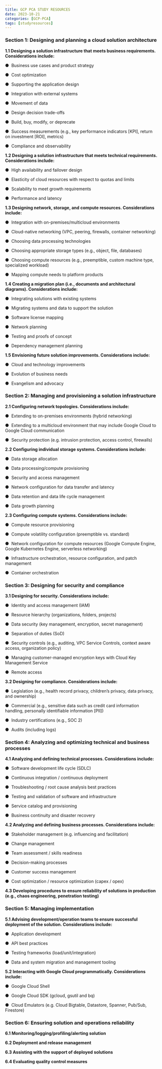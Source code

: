 ```yaml
---
title: GCP PCA STUDY RESOURCES
date: 2023-10-21
categories: [GCP-PCA]
tags: [studyresources]     
---
```


### **Section 1: Designing and planning a cloud solution architecture**

**1.1 Designing a solution infrastructure that meets business requirements. Considerations include:**

●  Business use cases and product strategy

●  Cost optimization

●  Supporting the application design

●  Integration with external systems

●  Movement of data

●  Design decision trade-offs

●  Build, buy, modify, or deprecate

●  Success measurements (e.g., key performance indicators [KPI], return on investment [ROI], metrics)

●  Compliance and observability

**1.2 Designing a solution infrastructure that meets technical requirements. Considerations include:**

●  High availability and failover design

●  Elasticity of cloud resources with respect to quotas and limits

●  Scalability to meet growth requirements

●  Performance and latency

**1.3 Designing network, storage, and compute resources. Considerations include:**

●  Integration with on-premises/multicloud environments

●  Cloud-native networking (VPC, peering, firewalls, container networking)

●  Choosing data processing technologies

●  Choosing appropriate storage types (e.g., object, file, databases)

●  Choosing compute resources (e.g., preemptible, custom machine type, specialized workload)

●  Mapping compute needs to platform products

**1.4 Creating a migration plan (i.e., documents and architectural diagrams). Considerations include:**

●  Integrating solutions with existing systems

●  Migrating systems and data to support the solution

●  Software license mapping

●  Network planning

●  Testing and proofs of concept

●  Dependency management planning

**1.5 Envisioning future solution improvements. Considerations include:**

●  Cloud and technology improvements

●  Evolution of business needs

●  Evangelism and advocacy

### **Section 2: Managing and provisioning a solution infrastructure**

**2.1 Configuring network topologies. Considerations include:**

●  Extending to on-premises environments (hybrid networking)

●  Extending to a multicloud environment that may include Google Cloud to Google Cloud communication

●  Security protection (e.g. intrusion protection, access control, firewalls)

**2.2 Configuring individual storage systems. Considerations include:**

●  Data storage allocation

●  Data processing/compute provisioning

●  Security and access management

●  Network configuration for data transfer and latency

●  Data retention and data life cycle management

●  Data growth planning

**2.3 Configuring compute systems. Considerations include:**

●  Compute resource provisioning

●  Compute volatility configuration (preemptible vs. standard)

●  Network configuration for compute resources (Google Compute Engine, Google Kubernetes Engine, serverless networking)

●  Infrastructure orchestration, resource configuration, and patch management

●  Container orchestration

### **Section 3: Designing for security and compliance**

**3.1 Designing for security. Considerations include:**

●  Identity and access management (IAM)

●  Resource hierarchy (organizations, folders, projects)

●  Data security (key management, encryption, secret management)

●  Separation of duties (SoD)

●  Security controls (e.g., auditing, VPC Service Controls, context aware access, organization policy)

●  Managing customer-managed encryption keys with Cloud Key Management Service

●  Remote access

**3.2 Designing for compliance. Considerations include:**

●  Legislation (e.g., health record privacy, children’s privacy, data privacy, and ownership)

●  Commercial (e.g., sensitive data such as credit card information handling, personally identifiable information [PII])

●  Industry certifications (e.g., SOC 2)

●  Audits (including logs)

### **Section 4: Analyzing and optimizing technical and business processes**

**4.1 Analyzing and defining technical processes. Considerations include:**

●  Software development life cycle (SDLC)

●  Continuous integration / continuous deployment

●  Troubleshooting / root cause analysis best practices

●  Testing and validation of software and infrastructure

●  Service catalog and provisioning

●  Business continuity and disaster recovery

**4.2 Analyzing and defining business processes. Considerations include:**

●  Stakeholder management (e.g. influencing and facilitation)

●  Change management

●  Team assessment / skills readiness

●  Decision-making processes

●  Customer success management

●  Cost optimization / resource optimization (capex / opex)

**4.3 Developing procedures to ensure reliability of solutions in production (e.g., chaos engineering, penetration testing)**

### **Section 5: Managing implementation**

**5.1 Advising development/operation teams to ensure successful deployment of the solution. Considerations include:**

●  Application development

●  API best practices

●  Testing frameworks (load/unit/integration)

●  Data and system migration and management tooling

**5.2 Interacting with Google Cloud programmatically. Considerations include:**

●  Google Cloud Shell

●  Google Cloud SDK (gcloud, gsutil and bq)

●  Cloud Emulators (e.g. Cloud Bigtable, Datastore, Spanner, Pub/Sub, Firestore)

### **Section 6: Ensuring solution and operations reliability**

**6.1 Monitoring/logging/profiling/alerting solution**

**6.2 Deployment and release management**

**6.3 Assisting with the support of deployed solutions**

**6.4 Evaluating quality control measures**
